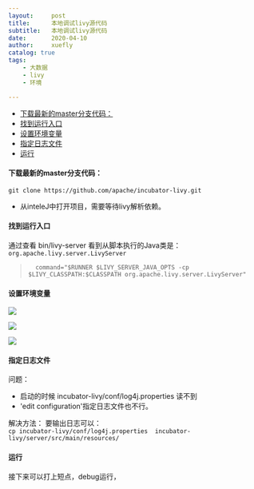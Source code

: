 ```yaml
---
layout:     post
title:      本地调试livy源代码
subtitle:   本地调试livy源代码
date:       2020-04-10
author:     xuefly
catalog: true
tags:
    - 大数据
    - livy
    - 环境

---
```


<!-- TOC -->

- [下载最新的master分支代码：](#%E4%B8%8B%E8%BD%BD%E6%9C%80%E6%96%B0%E7%9A%84master%E5%88%86%E6%94%AF%E4%BB%A3%E7%A0%81)
- [找到运行入口](#%E6%89%BE%E5%88%B0%E8%BF%90%E8%A1%8C%E5%85%A5%E5%8F%A3)
- [设置环境变量](#%E8%AE%BE%E7%BD%AE%E7%8E%AF%E5%A2%83%E5%8F%98%E9%87%8F)
- [指定日志文件](#%E6%8C%87%E5%AE%9A%E6%97%A5%E5%BF%97%E6%96%87%E4%BB%B6)
- [运行](#%E8%BF%90%E8%A1%8C)

<!-- /TOC -->
####  下载最新的master分支代码：

`git clone https://github.com/apache/incubator-livy.git`

- 从inteleJ中打开项目，需要等待livy解析依赖。


#### 找到运行入口

通过查看 bin/livy-server 看到从脚本执行的Java类是：`org.apache.livy.server.LivyServer`


> `  command="$RUNNER $LIVY_SERVER_JAVA_OPTS -cp $LIVY_CLASSPATH:$CLASSPATH org.apache.livy.server.LivyServer"`

#### 设置环境变量
![](https://gitee.com/xfly/imgbed/raw/master/img/post/ECxH9E.png)

![](https://gitee.com/xfly/imgbed/raw/master/img/post/jJq80L.png)


![](https://gitee.com/xfly/imgbed/raw/master/img/post/ArLM55.png)

#### 指定日志文件

问题：
- 启动的时候 incubator-livy/conf/log4j.properties 读不到
- 'edit configuration'指定日志文件也不行。

解决方法：
要输出日志可以：  
`cp incubator-livy/conf/log4j.properties  incubator-livy/server/src/main/resources/`

#### 运行
接下来可以打上短点，debug运行，
